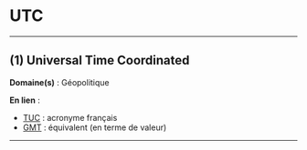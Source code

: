 # UTC

--------------------

## (1) Universal Time Coordinated

**Domaine(s)** : Géopolitique

**En lien** :

+ [TUC](../T/tuc.md) : acronyme français
+ [GMT](../G/gmt.md) : équivalent (en terme de valeur)

--------------------